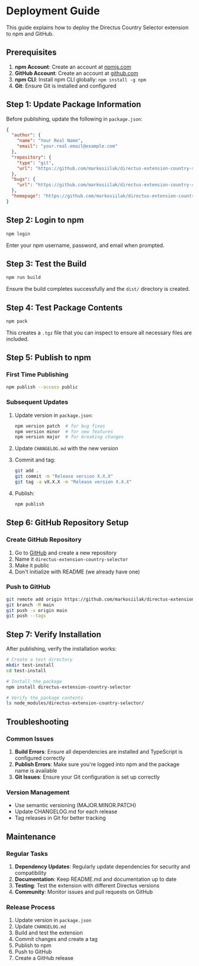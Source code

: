 # Deployment Guide

This guide explains how to deploy the Directus Country Selector extension to npm and GitHub.

## Prerequisites

1. **npm Account**: Create an account at [npmjs.com](https://www.npmjs.com)
2. **GitHub Account**: Create an account at [github.com](https://github.com)
3. **npm CLI**: Install npm CLI globally: `npm install -g npm`
4. **Git**: Ensure Git is installed and configured

## Step 1: Update Package Information

Before publishing, update the following in `package.json`:

```json
{
  "author": {
    "name": "Your Real Name",
    "email": "your.real.email@example.com"
  },
  "repository": {
    "type": "git",
    "url": "https://github.com/markosiilak/directus-extension-country-selector.git"
  },
  "bugs": {
    "url": "https://github.com/markosiilak/directus-extension-country-selector/issues"
  },
  "homepage": "https://github.com/markosiilak/directus-extension-country-selector#readme"
}
```

## Step 2: Login to npm

```bash
npm login
```

Enter your npm username, password, and email when prompted.

## Step 3: Test the Build

```bash
npm run build
```

Ensure the build completes successfully and the `dist/` directory is created.

## Step 4: Test Package Contents

```bash
npm pack
```

This creates a `.tgz` file that you can inspect to ensure all necessary files are included.

## Step 5: Publish to npm

### First Time Publishing

```bash
npm publish --access public
```

### Subsequent Updates

1. Update version in `package.json`:
   ```bash
   npm version patch  # for bug fixes
   npm version minor  # for new features
   npm version major  # for breaking changes
   ```

2. Update `CHANGELOG.md` with the new version

3. Commit and tag:
   ```bash
   git add .
   git commit -m "Release version X.X.X"
   git tag -a vX.X.X -m "Release version X.X.X"
   ```

4. Publish:
   ```bash
   npm publish
   ```

## Step 6: GitHub Repository Setup

### Create GitHub Repository

1. Go to [GitHub](https://github.com) and create a new repository
2. Name it `directus-extension-country-selector`
3. Make it public
4. Don't initialize with README (we already have one)

### Push to GitHub

```bash
git remote add origin https://github.com/markosiilak/directus-extension-country-selector.git
git branch -M main
git push -u origin main
git push --tags
```

## Step 7: Verify Installation

After publishing, verify the installation works:

```bash
# Create a test directory
mkdir test-install
cd test-install

# Install the package
npm install directus-extension-country-selector

# Verify the package contents
ls node_modules/directus-extension-country-selector/
```

## Troubleshooting

### Common Issues

1. **Build Errors**: Ensure all dependencies are installed and TypeScript is configured correctly
2. **Publish Errors**: Make sure you're logged into npm and the package name is available
3. **Git Issues**: Ensure your Git configuration is set up correctly

### Version Management

- Use semantic versioning (MAJOR.MINOR.PATCH)
- Update CHANGELOG.md for each release
- Tag releases in Git for better tracking

## Maintenance

### Regular Tasks

1. **Dependency Updates**: Regularly update dependencies for security and compatibility
2. **Documentation**: Keep README.md and documentation up to date
3. **Testing**: Test the extension with different Directus versions
4. **Community**: Monitor issues and pull requests on GitHub

### Release Process

1. Update version in `package.json`
2. Update `CHANGELOG.md`
3. Build and test the extension
4. Commit changes and create a tag
5. Publish to npm
6. Push to GitHub
7. Create a GitHub release

